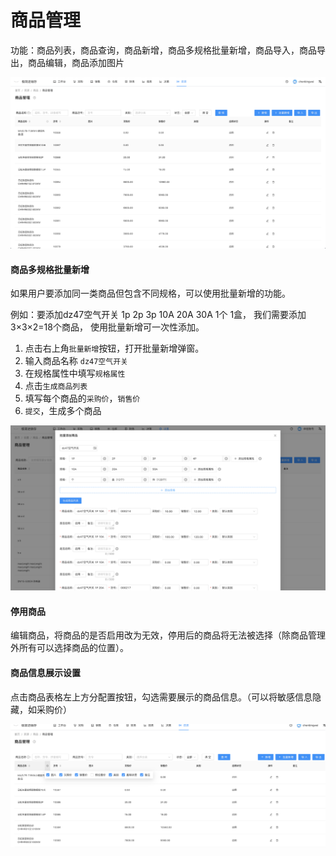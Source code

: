 # 商品管理

功能：商品列表，商品查询，商品新增，商品多规格批量新增，商品导入，商品导出，商品编辑，商品添加图片

![avatar](../_media/screenshot/商品管理.png)


#### 商品多规格批量新增
如果用户要添加同一类商品但包含不同规格，可以使用批量新增的功能。

例如：要添加dz47空气开关 1p 2p 3p 10A 20A 30A 1个 1盒， 我们需要添加 3×3×2=18个商品，
使用批量新增可一次性添加。


1. 点击右上角`批量新增`按钮，打开批量新增弹窗。
2. 输入商品名称 `dz47空气开关`
3. 在规格属性中填写`规格属性`
4. 点击`生成商品列表`
5. 填写每个商品的`采购价`，`销售价`
6. `提交`，生成多个商品


![avatar](../_media/screenshot/批量新增商品.png)


#### 停用商品
编辑商品，将商品的是否启用改为无效，停用后的商品将无法被选择（除商品管理外所有可以选择商品的位置）。


#### 商品信息展示设置
点击商品表格左上方分配置按钮，勾选需要展示的商品信息。（可以将敏感信息隐藏，如采购价）


![avatar](../_media/screenshot/商品信息展示设置.png)
